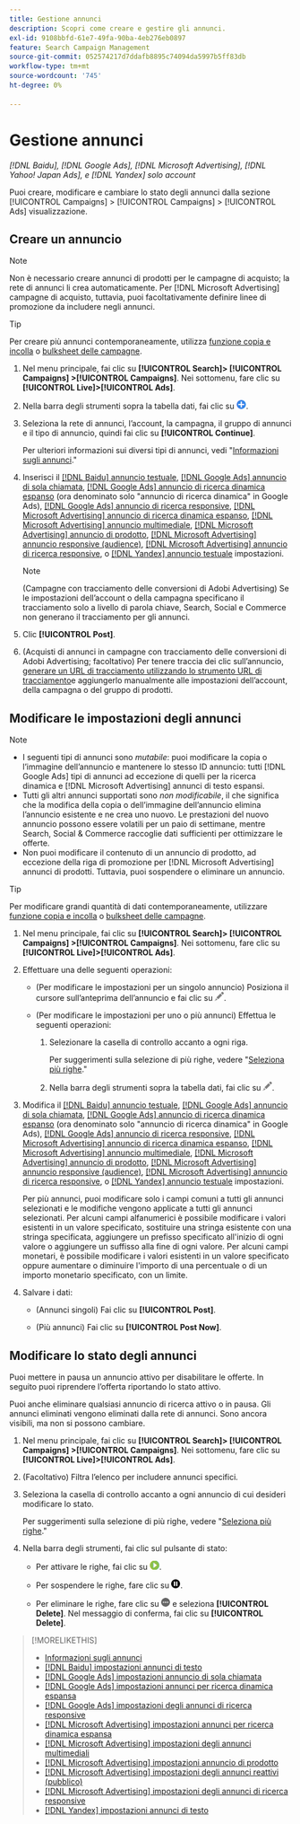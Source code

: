```yaml
---
title: Gestione annunci
description: Scopri come creare e gestire gli annunci.
exl-id: 9108bbfd-61e7-49fa-90ba-4eb276eb0897
feature: Search Campaign Management
source-git-commit: 052574217d7ddafb8895c74094da5997b5ff83db
workflow-type: tm+mt
source-wordcount: '745'
ht-degree: 0%

---
```


# Gestione annunci

*[!DNL Baidu], [!DNL Google Ads], [!DNL Microsoft Advertising], [!DNL Yahoo! Japan Ads], e [!DNL Yandex] solo account*

Puoi creare, modificare e cambiare lo stato degli annunci dalla sezione [!UICONTROL Campaigns] > [!UICONTROL Campaigns] > [!UICONTROL Ads] visualizzazione.

## Creare un annuncio

>[!NOTE]
>
>Non è necessario creare annunci di prodotti per le campagne di acquisto; la rete di annunci li crea automaticamente. Per [!DNL Microsoft Advertising] campagne di acquisto, tuttavia, puoi facoltativamente definire linee di promozione da includere negli annunci.

>[!TIP]
>
>Per creare più annunci contemporaneamente, utilizza [funzione copia e incolla](/help/search-social-commerce/campaign-management/campaigns/copy-paste.md) o [bulksheet delle campagne](/help/search-social-commerce/campaign-management/bulksheets/bulksheet-about.md).

1. Nel menu principale, fai clic su **[!UICONTROL Search]> [!UICONTROL Campaigns] >[!UICONTROL Campaigns]**. Nei sottomenu, fare clic su **[!UICONTROL Live]>[!UICONTROL Ads]**.

1. Nella barra degli strumenti sopra la tabella dati, fai clic su ![Crea](/help/search-social-commerce/assets/add.png "Crea").

1. Seleziona la rete di annunci, l’account, la campagna, il gruppo di annunci e il tipo di annuncio, quindi fai clic su **[!UICONTROL Continue]**.

   Per ulteriori informazioni sui diversi tipi di annunci, vedi &quot;[Informazioni sugli annunci](ad-about.md).&quot;

1. Inserisci il [[!DNL Baidu] annuncio testuale](ad-settings-baidu-text.md), [[!DNL Google Ads] annuncio di sola chiamata](ad-settings-google-call.md), [[!DNL Google Ads] annuncio di ricerca dinamica espanso](ad-settings-google-dsa.md) (ora denominato solo &quot;annuncio di ricerca dinamica&quot; in Google Ads), [[!DNL Google Ads] annuncio di ricerca responsive](ad-settings-google-rsa.md), [[!DNL Microsoft Advertising] annuncio di ricerca dinamica espanso](ad-settings-microsoft-dsa.md), [[!DNL Microsoft Advertising] annuncio multimediale](ad-settings-microsoft-multimedia.md), [[!DNL Microsoft Advertising] annuncio di prodotto](ad-settings-microsoft-product.md), [[!DNL Microsoft Advertising] annuncio responsive (audience)](ad-settings-microsoft-responsive.md), [[!DNL Microsoft Advertising] annuncio di ricerca responsive](ad-settings-microsoft-rsa.md), o [[!DNL Yandex] annuncio testuale](ad-settings-yandex-text.md) impostazioni.

   >[!NOTE]
   >
   >(Campagne con tracciamento delle conversioni di Adobi Advertising) Se le impostazioni dell’account o della campagna specificano il tracciamento solo a livello di parola chiave, Search, Social e Commerce non generano il tracciamento per gli annunci.

1. Clic **[!UICONTROL Post]**.

1. (Acquisti di annunci in campagne con tracciamento delle conversioni di Adobi Advertising; facoltativo) Per tenere traccia dei clic sull’annuncio, [generare un URL di tracciamento utilizzando lo strumento URL di tracciamento](/help/search-social-commerce/tools/click-tracking-url-generate.md)e aggiungerlo manualmente alle impostazioni dell’account, della campagna o del gruppo di prodotti.

## Modificare le impostazioni degli annunci

>[!NOTE]
>
>* I seguenti tipi di annunci sono *mutabile*: puoi modificare la copia o l’immagine dell’annuncio e mantenere lo stesso ID annuncio: tutti [!DNL Google Ads] tipi di annunci ad eccezione di quelli per la ricerca dinamica e [!DNL Microsoft Advertising] annunci di testo espansi.
>* Tutti gli altri annunci supportati sono *non modificabile*, il che significa che la modifica della copia o dell’immagine dell’annuncio elimina l’annuncio esistente e ne crea uno nuovo. Le prestazioni del nuovo annuncio possono essere volatili per un paio di settimane, mentre Search, Social &amp; Commerce raccoglie dati sufficienti per ottimizzare le offerte.
>* Non puoi modificare il contenuto di un annuncio di prodotto, ad eccezione della riga di promozione per [!DNL Microsoft Advertising] annunci di prodotti. Tuttavia, puoi sospendere o eliminare un annuncio.

>[!TIP]
>
>Per modificare grandi quantità di dati contemporaneamente, utilizzare [funzione copia e incolla](/help/search-social-commerce/campaign-management/campaigns/copy-paste.md) o [bulksheet delle campagne](/help/search-social-commerce/campaign-management/bulksheets/bulksheet-about.md).

1. Nel menu principale, fai clic su **[!UICONTROL Search]> [!UICONTROL Campaigns] >[!UICONTROL Campaigns]**. Nei sottomenu, fare clic su **[!UICONTROL Live]>[!UICONTROL Ads]**.

1. Effettuare una delle seguenti operazioni:

   * (Per modificare le impostazioni per un singolo annuncio) Posiziona il cursore sull’anteprima dell’annuncio e fai clic su ![Modifica](/help/search-social-commerce/assets/edit.png "Modifica").

   * (Per modificare le impostazioni per uno o più annunci) Effettua le seguenti operazioni:

      1. Selezionare la casella di controllo accanto a ogni riga.

         Per suggerimenti sulla selezione di più righe, vedere &quot;[Seleziona più righe](/help/search-social-commerce/common-tasks/navigation-editing-selection/multiple-rows-select.md).&quot;

      1. Nella barra degli strumenti sopra la tabella dati, fai clic su ![Modifica](/help/search-social-commerce/assets/edit.png "Modifica").

1. Modifica il [[!DNL Baidu] annuncio testuale](ad-settings-baidu-text.md), [[!DNL Google Ads] annuncio di sola chiamata](ad-settings-google-call.md), [[!DNL Google Ads] annuncio di ricerca dinamica espanso](ad-settings-google-dsa.md) (ora denominato solo &quot;annuncio di ricerca dinamica&quot; in Google Ads), [[!DNL Google Ads] annuncio di ricerca responsive](ad-settings-google-rsa.md), [[!DNL Microsoft Advertising] annuncio di ricerca dinamica espanso](ad-settings-microsoft-dsa.md), [[!DNL Microsoft Advertising] annuncio multimediale](ad-settings-microsoft-multimedia.md), [[!DNL Microsoft Advertising] annuncio di prodotto](ad-settings-microsoft-product.md), [[!DNL Microsoft Advertising] annuncio responsive (audience)](ad-settings-microsoft-responsive.md), [[!DNL Microsoft Advertising] annuncio di ricerca responsive](ad-settings-microsoft-rsa.md), o [[!DNL Yandex] annuncio testuale](ad-settings-yandex-text.md) impostazioni.

   Per più annunci, puoi modificare solo i campi comuni a tutti gli annunci selezionati e le modifiche vengono applicate a tutti gli annunci selezionati. Per alcuni campi alfanumerici è possibile modificare i valori esistenti in un valore specificato, sostituire una stringa esistente con una stringa specificata, aggiungere un prefisso specificato all&#39;inizio di ogni valore o aggiungere un suffisso alla fine di ogni valore. Per alcuni campi monetari, è possibile modificare i valori esistenti in un valore specificato oppure aumentare o diminuire l&#39;importo di una percentuale o di un importo monetario specificato, con un limite.

1. Salvare i dati:

   * (Annunci singoli) Fai clic su **[!UICONTROL Post]**.

   * (Più annunci) Fai clic su **[!UICONTROL Post Now]**.

## Modificare lo stato degli annunci

Puoi mettere in pausa un annuncio attivo per disabilitare le offerte. In seguito puoi riprendere l’offerta riportando lo stato attivo.

Puoi anche eliminare qualsiasi annuncio di ricerca attivo o in pausa. Gli annunci eliminati vengono eliminati dalla rete di annunci. Sono ancora visibili, ma non si possono cambiare.

1. Nel menu principale, fai clic su **[!UICONTROL Search]> [!UICONTROL Campaigns] >[!UICONTROL Campaigns]**. Nei sottomenu, fare clic su **[!UICONTROL Live]>[!UICONTROL Ads]**.

1. (Facoltativo) Filtra l’elenco per includere annunci specifici.

1. Seleziona la casella di controllo accanto a ogni annuncio di cui desideri modificare lo stato.

   Per suggerimenti sulla selezione di più righe, vedere &quot;[Seleziona più righe](/help/search-social-commerce/common-tasks/navigation-editing-selection/multiple-rows-select.md).&quot;

1. Nella barra degli strumenti, fai clic sul pulsante di stato:

   * Per attivare le righe, fai clic su ![Attiva](/help/search-social-commerce/assets/activate.png "Attiva").

   * Per sospendere le righe, fare clic su ![Pausa](/help/search-social-commerce/assets/pause.png "Pausa").

   * Per eliminare le righe, fare clic su ![Altro](/help/search-social-commerce/assets/more.png "Altro") e seleziona **[!UICONTROL Delete]**. Nel messaggio di conferma, fai clic su **[!UICONTROL Delete]**.

>[!MORELIKETHIS]
>
>* [Informazioni sugli annunci](ad-about.md)
>* [[!DNL Baidu] impostazioni annunci di testo](ad-settings-baidu-text.md)
>* [[!DNL Google Ads] impostazioni annuncio di sola chiamata](ad-settings-google-call.md)
>* [[!DNL Google Ads] impostazioni annunci per ricerca dinamica espansa](ad-settings-google-dsa.md)
>* [[!DNL Google Ads] impostazioni degli annunci di ricerca responsive](ad-settings-google-rsa.md)
>* [[!DNL Microsoft Advertising] impostazioni annunci per ricerca dinamica espansa](ad-settings-microsoft-dsa.md)
>* [[!DNL Microsoft Advertising] impostazioni degli annunci multimediali](ad-settings-microsoft-multimedia.md)
>* [[!DNL Microsoft Advertising] impostazioni annuncio di prodotto](ad-settings-microsoft-product.md)
>* [[!DNL Microsoft Advertising] impostazioni degli annunci reattivi (pubblico)](ad-settings-microsoft-responsive.md)
>* [[!DNL Microsoft Advertising] impostazioni degli annunci di ricerca responsive](ad-settings-microsoft-rsa.md)
>* [[!DNL Yandex] impostazioni annunci di testo](ad-settings-yandex-text.md)
